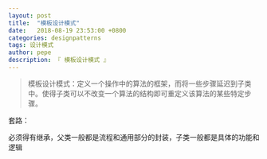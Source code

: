 ```yaml
---
layout: post
title:  "模板设计模式"
date:   2018-08-19 23:53:00 +0800
categories: designpatterns
tags: 设计模式
author: pepe
description: 『 模板设计模式 』
---
```



> 模板设计模式：定义一个操作中的算法的框架，而将一些步骤延迟到子类中。使得子类可以不改变一个算法的结构即可重定义该算法的某些特定步骤。

套路：

必须得有继承，父类一般都是流程和通用部分的封装，子类一般都是具体的功能和逻辑















